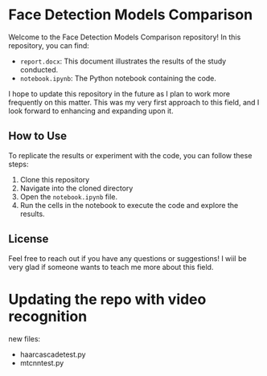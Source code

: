 # Face Detection Models Comparison
Welcome to the Face Detection Models Comparison repository!
In this repository, you can find:
- `report.docx`: This document illustrates the results of the study conducted.
- `notebook.ipynb`: The Python notebook containing the code.

I hope to update this repository in the future as I plan to work more frequently on this matter. This was my very first approach to this field, and I look forward to enhancing and expanding upon it.
## How to Use
To replicate the results or experiment with the code, you can follow these steps:
1. Clone this repository 
2. Navigate into the cloned directory
3. Open the `notebook.ipynb` file.
4. Run the cells in the notebook to execute the code and explore the results.
## License
Feel free to reach out if you have any questions or suggestions! I wiil be very glad if someone wants to teach me more about this field.


#  Updating the repo with video recognition
new files:
- haarcascadetest.py
- mtcnntest.py
